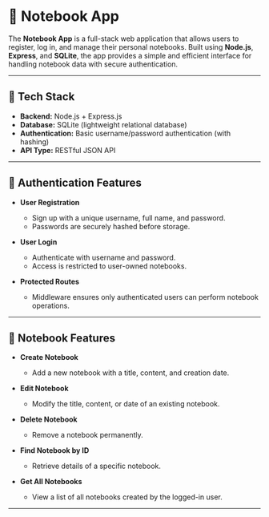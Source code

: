 # 📝 Notebook App

The **Notebook App** is a full-stack web application that allows users to register, log in, and manage their personal notebooks. Built using **Node.js**, **Express**, and **SQLite**, the app provides a simple and efficient interface for handling notebook data with secure authentication.

---

## 🔧 Tech Stack

- **Backend:** Node.js + Express.js
- **Database:** SQLite (lightweight relational database)
- **Authentication:** Basic username/password authentication (with hashing)
- **API Type:** RESTful JSON API

---

## 🔐 Authentication Features

- **User Registration**
  - Sign up with a unique username, full name, and password.
  - Passwords are securely hashed before storage.

- **User Login**
  - Authenticate with username and password.
  - Access is restricted to user-owned notebooks.

- **Protected Routes**
  - Middleware ensures only authenticated users can perform notebook operations.

---

## 📒 Notebook Features

- **Create Notebook**
  - Add a new notebook with a title, content, and creation date.

- **Edit Notebook**
  - Modify the title, content, or date of an existing notebook.

- **Delete Notebook**
  - Remove a notebook permanently.

- **Find Notebook by ID**
  - Retrieve details of a specific notebook.

- **Get All Notebooks**
  - View a list of all notebooks created by the logged-in user.

---
